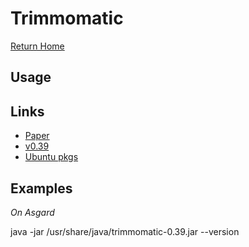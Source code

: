 # Trimmomatic

[Return Home](../README.md)


## Usage


## Links

* [Paper](https://academic.oup.com/bioinformatics/article/30/15/2114/2390096)
* [v0.39](https://github.com/usadellab/Trimmomatic)
* [Ubuntu pkgs](https://ubuntu.pkgs.org/20.04/ubuntu-universe-amd64/trimmomatic_0.39+dfsg-1_all.deb.html)

## Examples

*On Asgard*

java -jar /usr/share/java/trimmomatic-0.39.jar --version
